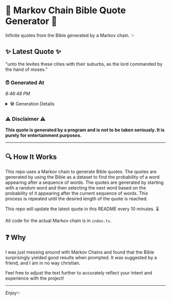 # 📖 Markov Chain Bible Quote Generator 📖

Infinite quotes from the Bible generated by a Markov chain. ✨

## ✨ Latest Quote ✨
"unto the levites these cities with their suburbs, as the lord commanded by the hand of moses."

### ⏰ Generated At
*8:46:48 PM*

<details>
    <summary>🛠️ Generation Details</summary>
    <p>
        <strong>🌱 Seed:</strong> unto<br>
        <strong>🔄 Iterations:</strong> 16<br>
        <strong>📜 Context History:</strong><br>[ unto ]: the<br>[ unto, the ]: levites<br>[ unto, the, levites ]: these<br>[ unto, the, levites, these ]: cities<br>[ unto, the, levites, these, cities ]: with<br>[ unto, the, levites, these, cities, with ]: their<br>[ the, levites, these, cities, with, their ]: suburbs,<br>[ levites, these, cities, with, their, suburbs, ]: as<br>[ these, cities, with, their, suburbs,, as ]: the<br>[ cities, with, their, suburbs,, as, the ]: lord<br>[ with, their, suburbs,, as, the, lord ]: commanded<br>[ their, suburbs,, as, the, lord, commanded ]: by<br>[ suburbs,, as, the, lord, commanded, by ]: the<br>[ as, the, lord, commanded, by, the ]: hand<br>[ the, lord, commanded, by, the, hand ]: of<br>[ lord, commanded, by, the, hand, of ]: moses.<br>
    </p>
</details>

### ⚠️ Disclaimer ⚠️
**This quote is generated by a program and is not to be taken seriously. It is purely for entertainment purposes.**

---

## 🔍 How It Works

This repo uses a Markov chain to generate Bible quotes. The quotes are generated by using the Bible as a dataset to find the probability of a word appearing after a sequence of words. The quotes are generated by starting with a random word and then selecting the next word based on the probability of it appearing after the current sequence of words. This process is repeated until the desired length of the quote is reached.

This repo will update the latest quote in this README every 10 minutes. ⏳

All code for the actual Markov chain is in `index.ts`.

## ❓ Why

I was just messing around with Markov Chains and found that the Bible surprisingly yielded good results when prompted. 
It was suggested by a friend, and I am in no way christian.

Feel free to adjust the text further to accurately reflect your intent and experience with the project!

---

*Enjoy*✨
